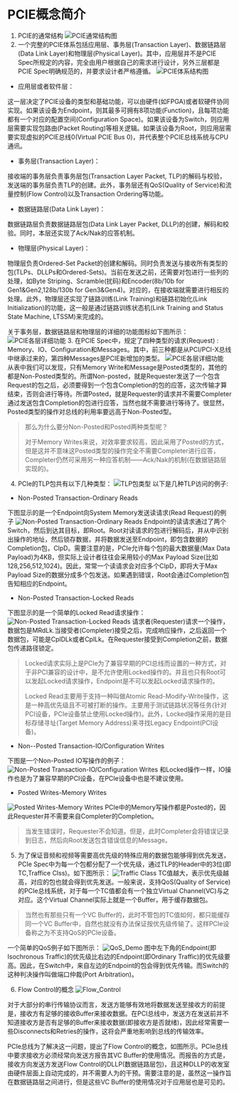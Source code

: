 # PCIE概念简介
1. PCIE的通常结构
![PCIE通常结构图](./image/PCIE%E9%80%9A%E5%B8%B8%E7%BB%93%E6%9E%84.png "PCIE通常结构图")
2. 一个完整的PCIE体系包括应用层、事务层(Transaction Layer)、数据链路层(Data Link Layer)和物理层(Physical Layer)。其中，应用层并不是PCIE Spec所规定的内容，完全由用户根据自己的需求进行设计，另外三层都是PCIE Spec明确规范的，并要求设计者严格遵循。
![PCIE体系结构图](./image/PCIE%E4%BD%93%E7%B3%BB%E7%BB%93%E6%9E%84.png "PCIE体系结构图")
- 应用层或者软件层：

 这一层决定了PCIE设备的类型和基础功能，可以由硬件(如FPGA)或者软硬件协同实现。如果该设备为Endpoint，则其最多可拥有8项功能(Function)，且每项功能都有一个对应的配置空间(Configuration Space)。如果该设备为Switch，则应用层需要实现包路由(Packet Routing)等相关逻辑。如果该设备为Root，则应用层需要实现虚拟的PCIE总线0(Virtual PCIE Bus 0)，并代表整个PCIE总线系统与CPU通讯。
- 事务层(Transaction Layer)：

 接收端的事务层负责事务层包(Transaction Layer Packet, TLP)的解码与校验，发送端的事务层负责TLP的创建。此外，事务层还有QoS(Quality of Service)和流量控制(Flow Control)以及Transaction Ordering等功能。
- 数据链路层(Data Link Layer)：

数据链路层负责数据链路层包(Data Link Layer Packet, DLLP)的创建，解码和校验。同时，本层还实现了Ack/Nak的应答机制。
- 物理层(Physical Layer)：

物理层负责Ordered-Set Packet的创建和解码。同时负责发送与接收所有类型的包(TLPs、DLLPs和Ordered-Sets)。当前在发送之前，还需要对包进行一些列的处理，如Byte Striping、Scramble(扰码)和Encoder(8b/10b for Gen1&Gen2,128b/130b for Gen3&Gen4)。对应的，在接收端就需要进行相反的处理。此外，物理层还实现了链路训练(Link Training)和链路初始化(Link Initialization)的功能，这一般是通过链路训练状态机(Link Training and Status State Machine, LTSSM)来完成的。

关于事务层，数据链路层和物理层的详细的功能图标如下图所示：
![PCIE各层详细功能](./image/PCIE%E5%90%84%E5%B1%82%E8%AF%A6%E7%BB%86%E5%8A%9F%E8%83%BD.png "PCIE各层详细功能")
3. 在PCIE Spec中，规定了四种类型的请求(Request) : Memory、IO、Configuration和Messages。其中，前三种都是从PCI/PCI-X总线中继承过来的，第四种Messages是PCIE新增加的类型。
![PCIE各层详细功能](./image/PCIE%E8%AF%B7%E6%B1%82%E7%B1%BB%E5%9E%8B.png "PCIE各层详细功能")
从表中我们可以发现，只有Memory Write和Message是Posted类型的，其他的都是Non-Posted类型的。所谓Non-posted，就是Requester发送了一个包含Request的包之后，必须要得到一个包含Completion的包的应答，这次传输才算结束，否则会进行等待。所谓Posted，就是Requester的请求并不需要Completer通过发送包含Completion的包进行应答，当然也就不需要进行等待了。很显然，Posted类型的操作对总线的利用率要远高于Non-Posted型。

>那么为什么要分Non-Posted和Posted两种类型呢？
>
>对于Memory Writes来说，对效率要求较高，因此采用了Posted的方式，但是这并不意味这Posted类型的操作完全不需要Completer进行应答，Completer仍然可采用另一种应答机制——Ack/Nak的机制(在数据链路层实现的)。

4. PCIe的TLP包共有以下几种类型：
![TLP包类型](./image/TLP%E7%B1%BB%E5%9E%8B.png "TLP包类型")
以下是几种TLP访问的例子:
- Non-Posted Transaction-Ordinary Reads

下图显示的是一个Endpoint向System Memory发送读请求(Read Request)的例子
![Non-Posted Transaction-Ordinary Reads](./image/Non-Posted_Read.png "Non-Posted Transaction-Ordinary Reads")
Endpoint的读请求通过了两个Switch，然后到达其目标，即Root。Root对读请求的包进行解码后，并从中识别出操作的地址，然后锁存数据，并将数据发送至Endpoint，即包含数据的Completion包，ClpD。需要注意的是，PCIe允许每个包的最大数据量(Max Data Payload)为4KB，但实际上设计者往往会采用较小的Max Payload Size(比如128,256,512,1024)。因此，常常一个读请求会对应多个ClpD，即将大于Max Payload Size的数据分成多个包发送。如果遇到错误，Root会通过Completion包告知相应的Endpoint。
- Non-Posted Transaction-Locked Reads

下图显示的是一个简单的Locked Read请求操作：
![Non-Posted Transaction-Locked Reads](./image/Non-Posted_Lock_Read.png "Non-Posted Transaction-Locked Reads")
请求者(Requester)请求一个操作，数据包是MRdLk.当接受者(Completer)接受之后，完成响应操作，之后返回一个数据包，可能是CplDLk或者CplLk。在Requester接受到Completion之前，数据包传递路径锁定。
>Locked请求实际上是PCIe为了兼容早期的PCI总线而设置的一种方式，对于非PCI兼容的设计中，是不允许使用Locked操作的。并且也只有Root可以发起Locked请求操作，Endpoint是不可以发起Locked请求操作的。
>
>Locked Read主要用于支持一种叫做Atomic Read-Modify-Write操作，这是一种高优先级且不可被打断的操作。主要用于测试链路状况等任务(针对PCI设备，PCIe设备禁止使用Locked操作)。此外，Locked操作采用的是目标存储寻址(Target Memory Address)来寻找Legacy Endpoint(PCI设备)。
- Non--Posted Transaction-IO/Configuration Writes

下图是一个Non-Posted IO写操作的例子：
![Non-Posted Transaction-IO/Configuration Writes](./image/Non-Posted_IO.png "Non-Posted Transaction-IO/Configuration Writes")
和Locked操作一样，IO操作也是为了兼容早期的PCI设备，在PCIe设备中也是不建议使用。
- Posted Writes-Memory Writes
  
![Posted Writes-Memory Writes](./image/Posted_Writes-Memory_Writes.png "Posted Writes-Memory Writes")
PCIe中的Memory写操作都是Posted的，因此Requester并不需要来自Completer的Completion。
>当发生错误时，Requester不会知道。但是，此时Completer会将错误记录到日志，然后向Root发送包含错误信息的Message。

5. 为了保证音频和视频等需要高优先级的特殊应用的数据包能够得到优先发送，PCIe Spec中为每一个包都分配了一个优先级，通过TLP的Header中的3位(即TC,Traffice Clss)。如下图所示：
![Traffic Class](./image/Traffic_Class.png "Traffic Class")
TC值越大，表示优先级越高，对应的包也就会得到优先发送。一般来说，支持QoS(Quality of Service)的PCIe总线系统，对于每一个TC值都会有一个独立Virtual Channel(VC)与之对应。这个Virtual Channel实际上就是一个Buffer，用于缓存数据包。
>当然也有那些只有一个VC Buffer的，此时不管包的TC值如何，都只能缓存同一个VC Buffer中，自然也就没有办法保证按优先级传输了。这样PCIe设备称之为不支持QoS的PCIe设备。

一个简单的QoS例子如下图所示：
![QoS_Demo](./image/QoS_demo.png "QoS_Demo")
图中左下角的Endpoint(即Isochronous Traffic)的优先级比右边的Endpoint(即Ordinary Traffic)的优先级要高。因此，在Switch中，来自左边的Endpoint的包会得到优先传输。而Switch的这种判决操作叫做端口仲裁(Port Arbitration)。

6. Flow Control的概念
![Flow_Control](./image/Flow_Control.png "Flow_Control")

对于大部分的串行传输协议而言，发送方能够有效地将数据发送至接收方的前提是，接收方有足够的接收Buffer来接收数据。在PCI总线中，发送方在发送前并不知道接收方是否有足够的Buffer来接收数据(即接收方是否就绪)，因此经常需要一些Disconnects和Retries的操作，这将会严重地影响到总线的传输效率。

PCIe总线为了解决这一问题，提出了Flow Control的概念，如图所示。PCIe总线中要求接收方必须经常向发送方报告其VC Buffer的使用情况。而报告的方式是，接收方向发送方发送Flow Control的DLLP(数据链路层包)，且这种DLLP的收发室由硬件层面上自动完成的，并不需要人为的干预。需要注意的是，虽然这一操作旨在数据链路层之间进行，但是这些VC Buffer的使用情况对于应用层也是可见的。






